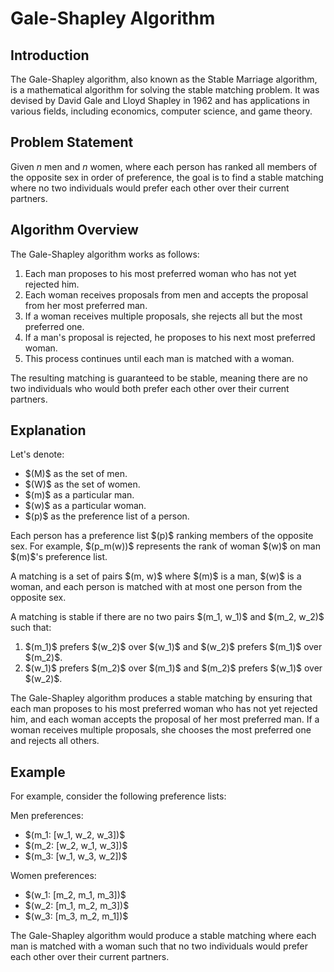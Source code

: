 # Gale-Shapley Algorithm

## Introduction
The Gale-Shapley algorithm, also known as the Stable Marriage algorithm, is a mathematical algorithm for solving the stable matching problem. It was devised by David Gale and Lloyd Shapley in 1962 and has applications in various fields, including economics, computer science, and game theory.

## Problem Statement
Given $n$ men and $n$ women, where each person has ranked all members of the opposite sex in order of preference, the goal is to find a stable matching where no two individuals would prefer each other over their current partners.

## Algorithm Overview
The Gale-Shapley algorithm works as follows:

1. Each man proposes to his most preferred woman who has not yet rejected him.
2. Each woman receives proposals from men and accepts the proposal from her most preferred man.
3. If a woman receives multiple proposals, she rejects all but the most preferred one.
4. If a man's proposal is rejected, he proposes to his next most preferred woman.
5. This process continues until each man is matched with a woman.

The resulting matching is guaranteed to be stable, meaning there are no two individuals who would both prefer each other over their current partners.

## Explanation
Let's denote:
- \$(M\)$ as the set of men.
- \$(W\)$ as the set of women.
- \$(m\)$ as a particular man.
- \$(w\)$ as a particular woman.
- \$(p\)$ as the preference list of a person.

Each person has a preference list \$(p\)$ ranking members of the opposite sex. For example, \$(p_m(w)\)$ represents the rank of woman \$(w\)$ on man \$(m\)$'s preference list.

A matching is a set of pairs \$(m, w\)$ where \$(m\)$ is a man, \$(w\)$ is a woman, and each person is matched with at most one person from the opposite sex.

A matching is stable if there are no two pairs \$(m_1, w_1\)$ and \$(m_2, w_2\)$ such that:
1. \$(m_1\)$ prefers \$(w_2\)$ over \$(w_1\)$ and \$(w_2\)$ prefers \$(m_1\)$ over \$(m_2\)$.
2. \$(w_1\)$ prefers \$(m_2\)$ over \$(m_1\)$ and \$(m_2\)$ prefers \$(w_1\)$ over \$(w_2\)$.

The Gale-Shapley algorithm produces a stable matching by ensuring that each man proposes to his most preferred woman who has not yet rejected him, and each woman accepts the proposal of her most preferred man. If a woman receives multiple proposals, she chooses the most preferred one and rejects all others.

## Example
For example, consider the following preference lists:

Men preferences:
- \$(m_1: [w_1, w_2, w_3]\)$
- \$(m_2: [w_2, w_1, w_3]\)$
- \$(m_3: [w_1, w_3, w_2]\)$

Women preferences:
- \$(w_1: [m_2, m_1, m_3]\)$
- \$(w_2: [m_1, m_2, m_3]\)$
- \$(w_3: [m_3, m_2, m_1]\)$

The Gale-Shapley algorithm would produce a stable matching where each man is matched with a woman such that no two individuals would prefer each other over their current partners.

